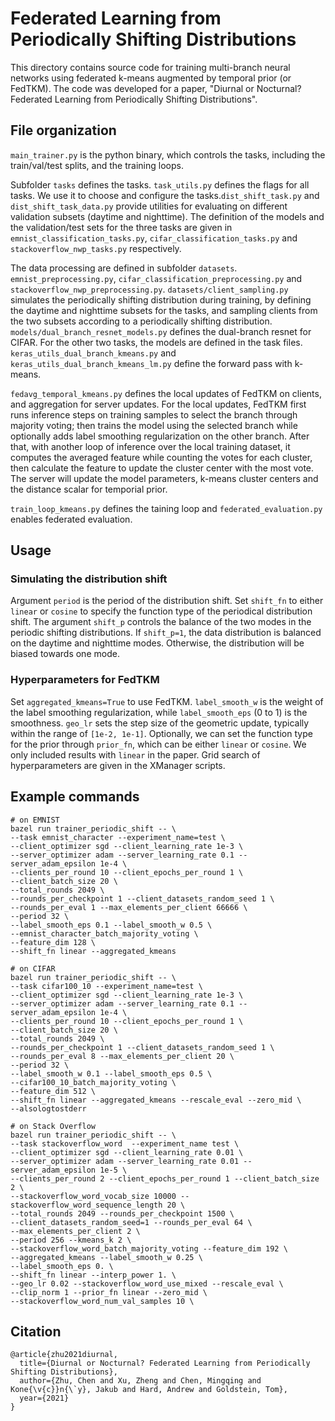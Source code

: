 # Federated Learning from Periodically Shifting Distributions

This directory contains source code for training multi-branch neural networks
using federated k-means augmented by temporal prior (or FedTKM). The code was
developed for a paper, "Diurnal or Nocturnal? Federated Learning from
Periodically Shifting Distributions".

## File organization

`main_trainer.py` is the python binary, which controls the tasks, including the
train/val/test splits, and the training loops.

Subfolder `tasks` defines the tasks. `task_utils.py` defines the flags for all
tasks. We use it to choose and configure the tasks.`dist_shift_task.py` and
`dist_shift_task_data.py` provide utilities for evaluating on different
validation subsets (daytime and nighttime). The definition of the models and the
validation/test sets for the three tasks are given in
`emnist_classification_tasks.py`, `cifar_classification_tasks.py` and
`stackoverflow_nwp_tasks.py` respectively.

The data processing are defined in subfolder `datasets`.
`emnist_preprocessing.py`, `cifar_classification_preprocessing.py` and
`stackoverflow_nwp_preprocessing.py`. `datasets/client_sampling.py` simulates
the periodically shifting distribution during training, by defining the daytime
and nighttime subsets for the tasks, and sampling clients from the two subsets
according to a periodically shifting distribution.
`models/dual_branch_resnet_models.py` defines the dual-branch resnet for CIFAR.
For the other two tasks, the models are defined in the task files.
`keras_utils_dual_branch_kmeans.py` and `keras_utils_dual_branch_kmeans_lm.py`
define the forward pass with k-means.

`fedavg_temporal_kmeans.py` defines the local updates of FedTKM on clients, and
aggregation for server updates. For the local updates, FedTKM first runs
inference steps on training samples to select the branch through majority
voting; then trains the model using the selected branch while optionally adds
label smoothing regularization on the other branch. After that, with another
loop of inference over the local training dataset, it computes the averaged
feature while counting the votes for each cluster, then calculate the feature to
update the cluster center with the most vote. The server will update the model
parameters, k-means cluster centers and the distance scalar for temporial prior.

`train_loop_kmeans.py` defines the taining loop and `federated_evaluation.py`
enables federated evaluation.

## Usage

### Simulating the distribution shift

Argument `period` is the period of the distribution shift. Set `shift_fn` to
either `linear` or `cosine` to specify the function type of the periodical
distribution shift. The argument `shift_p` controls the balance of the two modes
in the periodic shifting distributions. If `shift_p=1`, the data distribution is
balanced on the daytime and nighttime modes. Otherwise, the distribution will be
biased towards one mode.

### Hyperparameters for FedTKM

Set `aggregated_kmeans=True` to use FedTKM. `label_smooth_w` is the weight of
the label smoothing regularization, while `label_smooth_eps` (0 to 1) is the
smoothness. `geo_lr` sets the step size of the geometric update, typically
within the range of `[1e-2, 1e-1]`. Optionally, we can set the function type for
the prior through `prior_fn`, which can be either `linear` or `cosine`. We only
included results with `linear` in the paper. Grid search of hyperparameters are
given in the XManager scripts.

## Example commands

```
# on EMNIST
bazel run trainer_periodic_shift -- \
--task emnist_character --experiment_name=test \
--client_optimizer sgd --client_learning_rate 1e-3 \
--server_optimizer adam --server_learning_rate 0.1 --server_adam_epsilon 1e-4 \
--clients_per_round 10 --client_epochs_per_round 1 \
--client_batch_size 20 \
--total_rounds 2049 \
--rounds_per_checkpoint 1 --client_datasets_random_seed 1 \
--rounds_per_eval 1 --max_elements_per_client 66666 \
--period 32 \
--label_smooth_eps 0.1 --label_smooth_w 0.5 \
--emnist_character_batch_majority_voting \
--feature_dim 128 \
--shift_fn linear --aggregated_kmeans

# on CIFAR
bazel run trainer_periodic_shift -- \
--task cifar100_10 --experiment_name=test \
--client_optimizer sgd --client_learning_rate 1e-3 \
--server_optimizer adam --server_learning_rate 0.1 --server_adam_epsilon 1e-4 \
--clients_per_round 10 --client_epochs_per_round 1 \
--client_batch_size 20 \
--total_rounds 2049 \
--rounds_per_checkpoint 1 --client_datasets_random_seed 1 \
--rounds_per_eval 8 --max_elements_per_client 20 \
--period 32 \
--label_smooth_w 0.1 --label_smooth_eps 0.5 \
--cifar100_10_batch_majority_voting \
--feature_dim 512 \
--shift_fn linear --aggregated_kmeans --rescale_eval --zero_mid \
--alsologtostderr

# on Stack Overflow
bazel run trainer_periodic_shift -- \
--task stackoverflow_word  --experiment_name test \
--client_optimizer sgd --client_learning_rate 0.01 \
--server_optimizer adam --server_learning_rate 0.01 --server_adam_epsilon 1e-5 \
--clients_per_round 2 --client_epochs_per_round 1 --client_batch_size 2 \
--stackoverflow_word_vocab_size 10000 --stackoverflow_word_sequence_length 20 \
--total_rounds 2049 --rounds_per_checkpoint 1500 \
--client_datasets_random_seed=1 --rounds_per_eval 64 \
--max_elements_per_client 2 \
--period 256 --kmeans_k 2 \
--stackoverflow_word_batch_majority_voting --feature_dim 192 \
--aggregated_kmeans --label_smooth_w 0.25 \
--label_smooth_eps 0. \
--shift_fn linear --interp_power 1. \
--geo_lr 0.02 --stackoverflow_word_use_mixed --rescale_eval \
--clip_norm 1 --prior_fn linear --zero_mid \
--stackoverflow_word_num_val_samples 10 \
```

## Citation

```
@article{zhu2021diurnal,
  title={Diurnal or Nocturnal? Federated Learning from Periodically Shifting Distributions},
  author={Zhu, Chen and Xu, Zheng and Chen, Mingqing and Kone{\v{c}}n{\`y}, Jakub and Hard, Andrew and Goldstein, Tom},
  year={2021}
}
```
